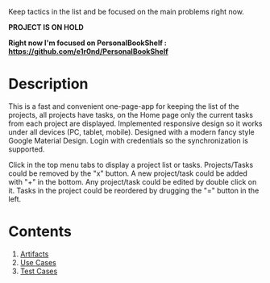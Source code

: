Keep tactics in the list and be focused on the main problems right now.

**PROJECT IS ON HOLD**

**Right now I'm focused on PersonalBookShelf : https://github.com/e1r0nd/PersonalBookShelf**

# Description
This is a fast and convenient one-page-app for keeping the list of the projects, all projects have tasks, on the Home page only the current tasks from each project are displayed. Implemented responsive design so it works under all devices (PC, tablet, mobile). Designed with a modern fancy style Google Material Design. Login with credentials so the synchronization is supported.

Click in the top menu tabs to display a project list or tasks. Projects/Tasks could be removed by the "x" button. A new project/task could be added with "+" in the bottom. Any project/task could be edited by double click on it. Tasks in the project could be reordered by drugging the "=" button in the left.

# Contents

1. [Artifacts](ARTIFACTS.md)
2. [Use Cases](USECASES.md)
3. [Test Cases](TESTCASES.md)
